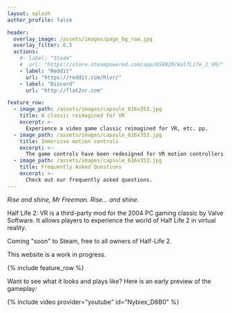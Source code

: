 ```yaml
---
layout: splash
author_profile: false

header:
  overlay_image: /assets/images/page_bg_raw.jpg
  overlay_filter: 0.5
  actions:
    #- label: "Steam"
    #  url: "https://store.steampowered.com/app/658920/HalfLife_2_VR/"
    - label: "Reddit"
      url: "https://reddit.com/hlvr/"
    - label: "Discord"
      url: "http://flat2vr.com"

feature_row:
  - image_path: /assets/images/capsule_616x353.jpg
    title: A classic reimagined for VR
    excerpt: >-
      Experience a video game classic reimagined for VR, etc. pp.
  - image_path: /assets/images/capsule_616x353.jpg
    title: Immersive motion controls
    excerpt: >-
      The game controls have been redesigned for VR motion controllers.
  - image_path: /assets/images/capsule_616x353.jpg
    title: Frequently Asked Questions
    excerpt: >-
      Check out our frequently asked questions.
---
```


*Rise and shine, Mr Freeman. Rise… and shine.*

Half Life 2: VR is a third-party mod for the 2004 PC gaming classic by Valve Software. It allows players to experience the world of Half Life 2 in virtual reality.

Coming "soon" to Steam, free to all owners of Half-Life 2.

This website is a work in progress.

{% include feature_row %}

Want to see what it looks and plays like? Here is an early preview of the gameplay:

{% include video provider="youtube" id="Nybiex_D6B0" %}
